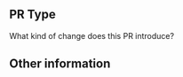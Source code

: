 <!-- Add a brief overview here of the feature/bug & fix. -->

## PR Type
What kind of change does this PR introduce?
<!-- Please uncomment one or more that apply to this PR and apply required prefix to the title. -->

<!-- - Bugfix -->
<!-- Prefix title with "fix: " -->

<!-- - Feature -->
<!-- Prefix title with "feat: " -->

<!-- - Translation -->
<!-- Prefix title with "lang: " -->

<!-- - Documentation content changes -->
<!-- Prefix title with "doc: " -->

<!-- - CI/CD pipeline changes -->
<!-- Prefix title with "ci: " -->

<!-- - Other... Please describe: -->
<!-- Prefix title with "other: " or custom label with conventional commit format: https://www.conventionalcommits.org/en/v1.0.0/ -->

## Other information
